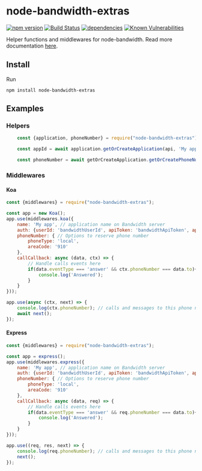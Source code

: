 # node-bandwidth-extras

[![npm version](https://badge.fury.io/js/node-bandwidth-extras.svg)](https://badge.fury.io/js/node-bandwidth-extras)
[![Build Status](https://travis-ci.org/Bandwidth/node-bandwidth-extras.svg?branch=master)](https://travis-ci.org/Bandwidth/node-bandwidth-extras)
[![dependencies](https://david-dm.org/Bandwidth/node-bandwidth-extras.svg)](https://david-dm.org/Bandwidth/node-bandwidth-extras)
[![Known Vulnerabilities](https://snyk.io/package/npm/node-bandwidth-extras/badge.svg)](https://snyk.io/package/npm/node-bandwidth-extras)

Helper functions and middlewares for node-bandwidth. Read more documentation [here]().

## Install

Run

```
npm install node-bandwidth-extras
```

## Examples

### Helpers

```js
	const {application, phoneNumber} = require("node-bandwidth-extras");

	const appId = await application.getOrCreateApplication(api, 'My app', 'my.domain.com'); // It will return exisitng application Id or create it otherwise

	const phoneNumber = await getOrCreateApplication.getOrCreatePhoneNumber(api, appId, {name: 'Support', areaCode: '910'}); // It will reserve a linked to this app phone number and assign name to it. If number with such name already exists it returns it.
```

### Middlewares

#### Koa

```js
const {middlewares} = require("node-bandwidth-extras");

const app = new Koa();
app.use(middlewares.koa({
	name: 'My app', // application name on Bandwidth server
	auth: {userId: 'bandwidthUserId', apiToken: 'bandwidthApiToken', apiSecret: 'bandwidthSecret'}, // Bandwidth auth data
	phoneNumber: { // Options to reserve phone number
		phoneType: 'local',
		areaCode: '910'
	},
	callCallback: async (data, ctx) => {
		// Handle calls events here
		if(data.eventType === 'answer' && ctx.phoneNumber === data.to){
			console.log('Answered');
		}
	}
}));

app.use(async (ctx, next) => {
	console.log(ctx.phoneNumber); // calls and messages to this phone number will be handled by this web app
	await next();
});

```

#### Express

```js
const {middlewares} = require("node-bandwidth-extras");

const app = express();
app.use(middlewares.express({
	name: 'My app', // application name on Bandwidth server
	auth: {userId: 'bandwidthUserId', apiToken: 'bandwidthApiToken', apiSecret: 'bandwidthSecret'}, // Bandwidth auth data
	phoneNumber: { // Options to reserve phone number
		phoneType: 'local',
		areaCode: '910'
	},
	callCallback: async (data, req) => {
		// Handle calls events here
		if(data.eventType === 'answer' && req.phoneNumber === data.to){
			console.log('Answered');
		}
	}
}));

app.use((req, res, next) => {
	console.log(req.phoneNumber); // calls and messages to this phone number will be handled by this web app
	next();
});

```

